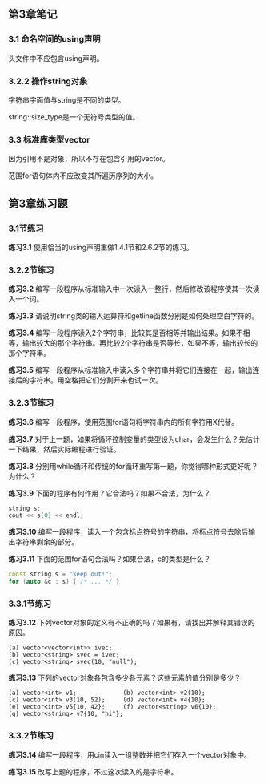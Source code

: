 ## 第3章笔记

### 3.1 命名空间的using声明
头文件中不应包含using声明。

### 3.2.2 操作string对象
字符串字面值与string是不同的类型。

string::size_type是一个无符号类型的值。

### 3.3 标准库类型vector
因为引用不是对象，所以不存在包含引用的vector。

范围for语句体内不应改变其所遍历序列的大小。






## 第3章练习题
### 3.1节练习
<b>练习3.1</b> 使用恰当的using声明重做1.4.1节和2.6.2节的练习。

### 3.2.2节练习
<b>练习3.2</b> 编写一段程序从标准输入中一次读入一整行，然后修改该程序使其一次读入一个词。

<b>练习3.3</b> 请说明string类的输入运算符和getline函数分别是如何处理空白字符的。

<b>练习3.4</b> 编写一段程序读入2个字符串，比较其是否相等并输出结果。如果不相等，输出较大的那个字符串。再比较2个字符串是否等长，如果不等，输出较长的那个字符串。

<b>练习3.5</b> 编写一段程序从标准输入中读入多个字符串并将它们连接在一起，输出连接后的字符串。用空格把它们分割开来也试一次。


### 3.2.3节练习
<b>练习3.6</b> 编写一段程序，使用范围for语句将字符串内的所有字符用X代替。

<b>练习3.7</b> 对于上一题，如果将循环控制变量的类型设为char，会发生什么？先估计一下结果，然后实际编程进行验证。

<b>练习3.8</b> 分别用while循环和传统的for循环重写第一题，你觉得哪种形式更好呢？为什么？

<b>练习3.9</b> 下面的程序有何作用？它合法吗？如果不合法，为什么？
```c++
string s;
cout << s[0] << endl;
```
<b>练习3.10</b> 编写一段程序，读入一个包含标点符号的字符串，将标点符号去除后输出字符串剩余的部分。

<b>练习3.11</b> 下面的范围for语句合法吗？如果合法，c的类型是什么？
```c++
const string s = "keep out!";
for (auto &c : s) { /* ... */ }
```

### 3.3.1节练习
<b>练习3.12</b> 下列vector对象的定义有不正确的吗？如果有，请找出并解释其错误的原因。
```text
(a) vector<vector<int>> ivec;
(b) vector<string> svec = ivec;
(c) vector<string> svec(10, "null");
```

<b>练习3.13</b> 下列的vector对象各包含多少各元素？这些元素的值分别是多少？
```text
(a) vector<int> v1;             (b) vector<int> v2(10);
(c) vector<int> v3(10, 52);     (d) vector<int> v4{10};
(e) vector<int> v5{10, 42};     (f) vector<string> v6{10};
(g) vector<string> v7{10, "hi"};
```

### 3.3.2节练习
<b>练习3.14</b> 编写一段程序，用cin读入一组整数并把它们存入一个vector对象中。

<b>练习3.15</b> 改写上题的程序，不过这次读入的是字符串。





